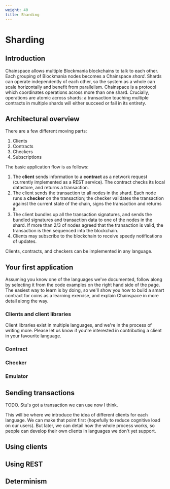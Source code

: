 ```yaml
---
weight: 40
title: Sharding
---
```


# Sharding

## Introduction

Chainspace allows multiple Blockmania blockchains to talk to each other. Each grouping of Blockmania nodes becomes a Chainspace *shard*. Shards can operate independently of each other, so the system as a whole can scale horizontally and benefit from parallelism. Chainspace is a protocol which coordinates operations across more than one shard. Crucially, operations are atomic across shards: a transaction touching multiple contracts in multiple shards will either succeed or fail in its entirety.

## Architectural overview

There are a few different moving parts:

1. Clients
1. Contracts
1. Checkers
1. Subscriptions

The basic application flow is as follows:

1. The **client** sends information to a **contract** as a network request (currently implemented as a REST service). The contract checks its local datastore, and returns a transaction.
1. The client sends the transaction to all nodes in the shard. Each node runs a **checker** on the transaction; the checker validates the transaction against the current state of the chain, signs the transaction and returns it.
1. The client bundles up all the transaction signatures, and sends the bundled signatures and transaction data to one of the nodes in the shard. If more than 2/3 of nodes agreed that the transaction is valid, the transaction is then sequenced into the blockchain.
1. Clients may subscribe to the blockchain to receive speedy notifications of updates.

Clients, contracts, and checkers can be implemented in any language.

## Your first application

Assuming you know one of the languages we've documented, follow along by selecting it from the code examples on the right hand side of the page. The easiest way to learn is by doing, so we'll show you how to build a smart contract for coins as a learning exercise, and explain Chainspace in more detail along the way.

### Clients and client libraries

Client libraries exist in multiple languages, and we're in the process of writing more. Please let us know if you're interested in contributing a client in your favourite language.

### Contract

### Checker

### Emulator



## Sending transactions

TODO. Stu's got a transaction we can use now I think.

This will be where we introduce the idea of different clients for each language. We can make that point first (hopefully to reduce cognitive load on our users). But later, we can detail how the whole process works, so people can develop their own clients in languages we don't yet support.

## Using clients

## Using REST

## Determinism
